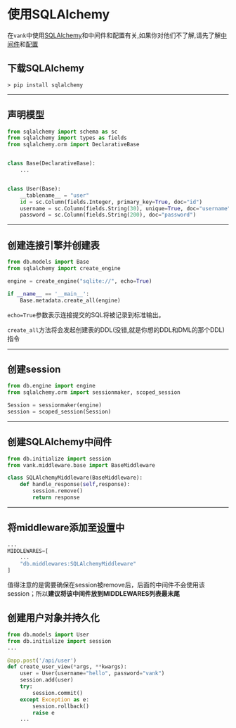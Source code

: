 # 使用SQLAlchemy

在`vank`中使用[SQLAlchemy](https://www.sqlalchemy.org/)和中间件和配置有关,如果你对他们不了解,请先了解[中间件](middleware.md)和[配置](settings.md)

## 下载SQLAlchemy
```shell
> pip install sqlalchemy
```
***
## 声明模型
```python title="db/models.py"
from sqlalchemy import schema as sc
from sqlalchemy import types as fields
from sqlalchemy.orm import DeclarativeBase


class Base(DeclarativeBase):
    ...


class User(Base):
    __tablename__ = "user"
    id = sc.Column(fields.Integer, primary_key=True, doc="id")
    username = sc.Column(fields.String(30), unique=True, doc="username")
    password = sc.Column(fields.String(200), doc="password")

```
***
## 创建连接引擎并创建表
```python title="db/engine.py"
from db.models import Base
from sqlalchemy import create_engine

engine = create_engine("sqlite://", echo=True)

if __name__ == '__main__':
    Base.metadata.create_all(engine)
```
`echo=True`参数表示连接提交的SQL将被记录到标准输出。

`create_all`方法将会发起创建表的DDL(没错,就是你想的DDL和DML的那个DDL)指令
***
## 创建session
```python title="db/initialize.py"
from db.engine import engine
from sqlalchemy.orm import sessionmaker, scoped_session

Session = sessionmaker(engine)
session = scoped_session(Session)

```
***
## 创建SQLAlchemy中间件
```python title="db/middlewares.py"
from db.initialize import session
from vank.middleware.base import BaseMiddleware

class SQLAlchemyMiddleware(BaseMiddleware):
    def handle_response(self,response):
        session.remove()
        return response
```
***
## 将middleware添加至[设置](settings.md#middlewares)中

```python title="settings.py"
...
MIDDLEWARES=[
    ...
    "db.middlewares:SQLAlchemyMiddleware"
]
```
值得注意的是需要确保在session被remove后，后面的中间件不会使用该session；所以**建议将该中间件放到MIDDLEWARES列表最末尾**
## 创建用户对象并持久化
```python title="xxx.view.py"
from db.models import User
from db.initialize import session
...

@app.post('/api/user')
def create_user_view(*args, **kwargs):
    user = User(username="hello", password="vank")
    session.add(user)
    try:
        session.commit()
    except Exception as e:
        session.rollback()
        raise e
    ...

```